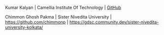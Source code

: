 Kumar Kalyan | Camellia Institute Of Technology | [GitHub](https://github.com/kum9748ar)

Chimmon Ghosh Pakma | Sister Nivedita University | https://github.com/chimmonp | https://gdsc.community.dev/sister-nivedita-university-kolkata/
